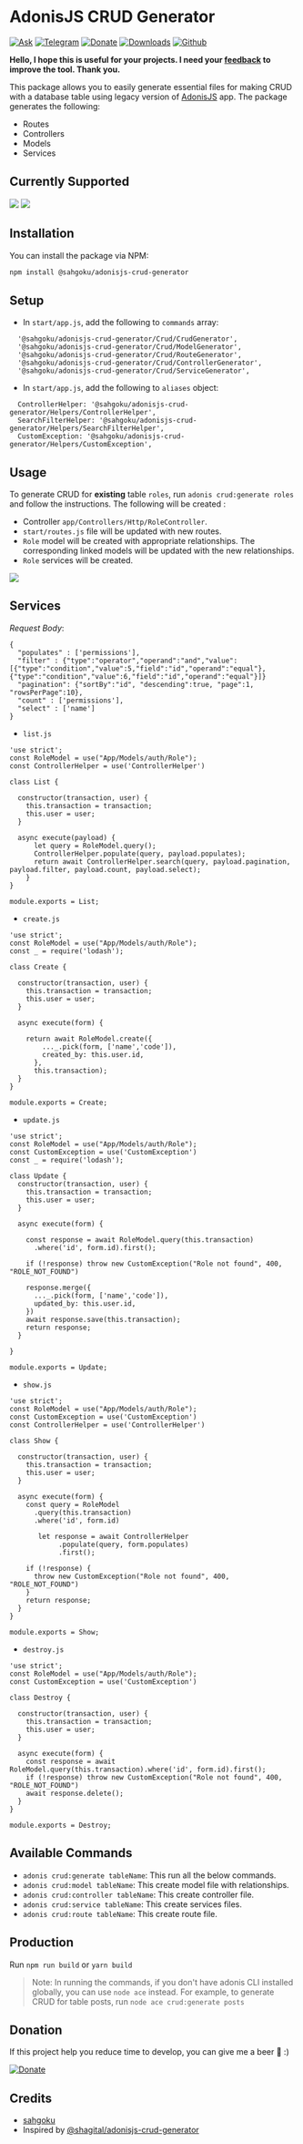 # AdonisJS CRUD Generator
[![Ask](https://img.shields.io/badge/Ask%20me-anything-1abc9c.svg)](mailto:contact@jauressah.com)
[![Telegram](https://img.shields.io/badge/Telegram-2CA5E0?&logo=telegram)](https://t.me/anikicommunity)
[![Donate](https://img.shields.io/badge/Donate-Beer-green.svg)](http://www.buymeacoffee.com/sahgoku)
[![Downloads](https://img.shields.io/npm/dt/@sahgoku/adonisjs-crud-generator)]()
[![Github](https://img.shields.io/badge/GitHub-100000?&logo=github&logoColor=white)](https://github.com/sahgoku/sahgoku-adonisjs-crud-generator)

**Hello, I hope this is useful for your projects. I need your [feedback]((mailto:contact@jauressah.com)
) to improve the tool. Thank you.**


This package allows you to easily generate essential files for making CRUD with a database table using legacy version
of [AdonisJS](https://legacy.adonisjs.com) app. The package generates the following:

- Routes
- Controllers
- Models
- Services

## Currently Supported

[comment]: <> (- PostgreSQL, MySQL)

![](https://img.shields.io/badge/PostgreSQL-316192?style=for-the-badge&logo=postgresql&logoColor=white)
![](https://img.shields.io/badge/MySQL-FF7600?style=for-the-badge&logo=mysql&logoColor=white)

## Installation

You can install the package via NPM:

``` bash
npm install @sahgoku/adonisjs-crud-generator
```

## Setup

- In `start/app.js`, add the following to `commands` array:

```
  '@sahgoku/adonisjs-crud-generator/Crud/CrudGenerator',
  '@sahgoku/adonisjs-crud-generator/Crud/ModelGenerator',
  '@sahgoku/adonisjs-crud-generator/Crud/RouteGenerator',
  '@sahgoku/adonisjs-crud-generator/Crud/ControllerGenerator',
  '@sahgoku/adonisjs-crud-generator/Crud/ServiceGenerator',
```

- In `start/app.js`, add the following to `aliases` object:

```
  ControllerHelper: '@sahgoku/adonisjs-crud-generator/Helpers/ControllerHelper',
  SearchFilterHelper: '@sahgoku/adonisjs-crud-generator/Helpers/SearchFilterHelper',
  CustomException: '@sahgoku/adonisjs-crud-generator/Helpers/CustomException',
```

## Usage

To generate CRUD for **existing** table `roles`, run `adonis crud:generate roles` and follow the instructions. The
following will be created :

- Controller `app/Controllers/Http/RoleController`.
- `start/routes.js` file will be updated with new routes.
- `Role` model will be created with appropriate relationships. The corresponding linked models will be updated with the
  new relationships.
- `Role` services will be created.

![](https://www.jauressah.com/wp-content/uploads/2021/06/render1624560390499.gif)

## Services

*Request Body*: 

```
{
  "populates" : ['permissions'], 
  "filter" : {"type":"operator","operand":"and","value":[{"type":"condition","value":5,"field":"id","operand":"equal"}, {"type":"condition","value":6,"field":"id","operand":"equal"}]}
  "pagination": {"sortBy":"id", "descending":true, "page":1, "rowsPerPage":10}, 
  "count" : ['permissions'], 
  "select" : ['name'] 
}
```

- `list.js`

```
'use strict';
const RoleModel = use("App/Models/auth/Role");
const ControllerHelper = use('ControllerHelper')

class List {

  constructor(transaction, user) {
    this.transaction = transaction;
    this.user = user;
  }

  async execute(payload) {
      let query = RoleModel.query();
      ControllerHelper.populate(query, payload.populates);
      return await ControllerHelper.search(query, payload.pagination, payload.filter, payload.count, payload.select);
    }
}

module.exports = List;
```

- `create.js`

```
'use strict';
const RoleModel = use("App/Models/auth/Role");
const _ = require('lodash');

class Create {

  constructor(transaction, user) {
    this.transaction = transaction;
    this.user = user;
  }

  async execute(form) {

    return await RoleModel.create({
        ..._.pick(form, ['name','code']),
        created_by: this.user.id,
      },
      this.transaction);
  }
}

module.exports = Create;
```

- `update.js`

```
'use strict';
const RoleModel = use("App/Models/auth/Role");
const CustomException = use('CustomException')
const _ = require('lodash');

class Update {
  constructor(transaction, user) {
    this.transaction = transaction;
    this.user = user;
  }

  async execute(form) {

    const response = await RoleModel.query(this.transaction)
      .where('id', form.id).first();

    if (!response) throw new CustomException("Role not found", 400, "ROLE_NOT_FOUND")

    response.merge({
      ..._.pick(form, ['name','code']),
      updated_by: this.user.id,
    })
    await response.save(this.transaction);
    return response;
  }

}

module.exports = Update;
```

- `show.js`

```
'use strict';
const RoleModel = use("App/Models/auth/Role");
const CustomException = use('CustomException')
const ControllerHelper = use('ControllerHelper')

class Show {

  constructor(transaction, user) {
    this.transaction = transaction;
    this.user = user;
  }

  async execute(form) {
    const query = RoleModel
      .query(this.transaction)
      .where('id', form.id)

       let response = await ControllerHelper
            .populate(query, form.populates)
            .first();

    if (!response) {
      throw new CustomException("Role not found", 400, "ROLE_NOT_FOUND")
    }
    return response;
  }
}

module.exports = Show;
```

- `destroy.js`

```
'use strict';
const RoleModel = use("App/Models/auth/Role");
const CustomException = use('CustomException')

class Destroy {

  constructor(transaction, user) {
    this.transaction = transaction;
    this.user = user;
  }

  async execute(form) {
    const response = await RoleModel.query(this.transaction).where('id', form.id).first();
    if (!response) throw new CustomException("Role not found", 400, "ROLE_NOT_FOUND")
    await response.delete();
  }
}

module.exports = Destroy;
```

## Available Commands

- `adonis crud:generate tableName`: This run all the below commands.
- `adonis crud:model tableName`: This create model file with relationships.
- `adonis crud:controller tableName`: This create controller file.
- `adonis crud:service tableName`: This create services files.
- `adonis crud:route tableName`: This create route file.

[comment]: <> (## Options)

[comment]: <> (- `--connection`: This option allows you specify which DB connection to use for the command e.g)

[comment]: <> (  `adonis crud:controller tableName --connection=sqlite`)

[comment]: <> (>NB: The connection must have been defined in `config/database.js`)

## Production

Run `npm run build` or `yarn build`

> Note: In running the commands, if you don't have adonis CLI installed globally, you can use `node ace` instead. For example, to generate CRUD for table posts, run `node ace crud:generate posts`

## Donation

If this project help you reduce time to develop, you can give me a beer 🍺 :)

[![Donate](https://img.shields.io/badge/Donate-Beer-green.svg)](http://www.buymeacoffee.com/?via=sahgoku)

## Credits

- [sahgoku](https://github.com/sahgoku)
- Inspired by [@shagital/adonisjs-crud-generator](https://github.com/Shagital/adonisjs-crud-generator)
